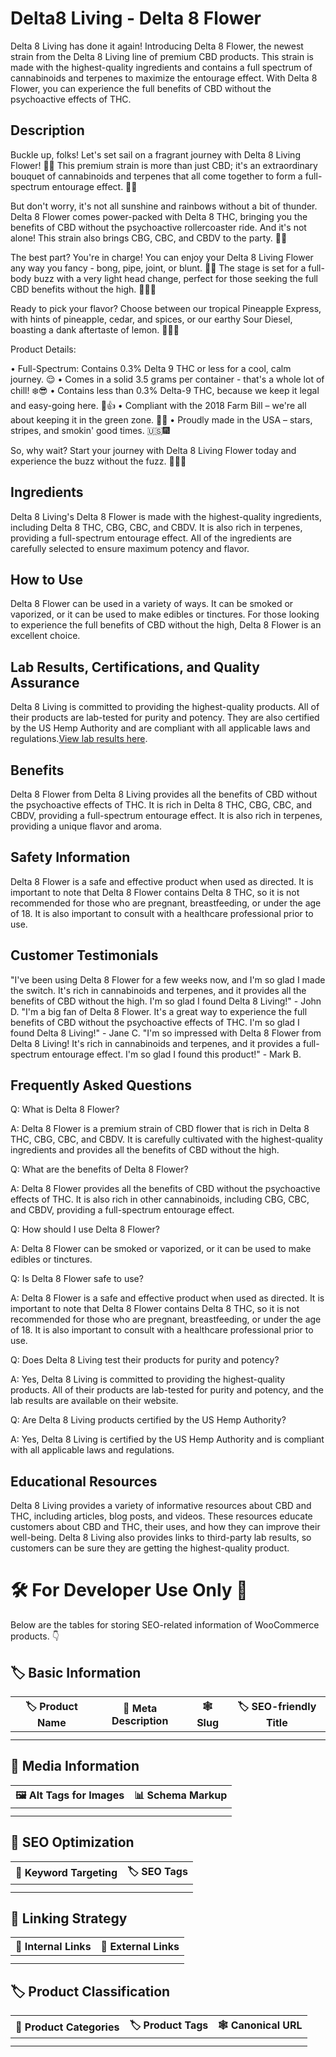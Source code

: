 # Delta8 Living - Delta 8 Flower
Delta 8 Living has done it again! Introducing Delta 8 Flower, the newest strain from the Delta 8 Living line of premium CBD products. This strain is made with the highest-quality ingredients and contains a full spectrum of cannabinoids and terpenes to maximize the entourage effect. With Delta 8 Flower, you can experience the full benefits of CBD without the psychoactive effects of THC.
## Description
Buckle up, folks! Let's set sail on a fragrant journey with Delta 8 Living Flower! 🌼💨 This premium strain is more than just CBD; it's an extraordinary bouquet of cannabinoids and terpenes that all come together to form a full-spectrum entourage effect. 🌈💫

But don't worry, it's not all sunshine and rainbows without a bit of thunder. Delta 8 Flower comes power-packed with Delta 8 THC, bringing you the benefits of CBD without the psychoactive rollercoaster ride. And it's not alone! This strain also brings CBG, CBC, and CBDV to the party. 🎉🔬

The best part? You're in charge! You can enjoy your Delta 8 Living Flower any way you fancy - bong, pipe, joint, or blunt. 🚬💨 The stage is set for a full-body buzz with a very light head change, perfect for those seeking the full CBD benefits without the high. 🌱🧘‍♀️

Ready to pick your flavor? Choose between our tropical Pineapple Express, with hints of pineapple, cedar, and spices, or our earthy Sour Diesel, boasting a dank aftertaste of lemon. 🍍🌲🍋

Product Details:

• Full-Spectrum: Contains 0.3% Delta 9 THC or less for a cool, calm journey. 😌
• Comes in a solid 3.5 grams per container - that's a whole lot of chill! ❄️😎
• Contains less than 0.3% Delta-9 THC, because we keep it legal and easy-going here. 📜👍
• Compliant with the 2018 Farm Bill – we're all about keeping it in the green zone. 🚜🌾
• Proudly made in the USA – stars, stripes, and smokin' good times. 🇺🇸🎆

So, why wait? Start your journey with Delta 8 Living Flower today and experience the buzz without the fuzz. 🌸💨🌈
## Ingredients
Delta 8 Living's Delta 8 Flower is made with the highest-quality ingredients, including Delta 8 THC, CBG, CBC, and CBDV. It is also rich in terpenes, providing a full-spectrum entourage effect. All of the ingredients are carefully selected to ensure maximum potency and flavor.
## How to Use
Delta 8 Flower can be used in a variety of ways. It can be smoked or vaporized, or it can be used to make edibles or tinctures. For those looking to experience the full benefits of CBD without the high, Delta 8 Flower is an excellent choice.
## Lab Results, Certifications, and Quality Assurance
Delta 8 Living is committed to providing the highest-quality products. All of their products are lab-tested for purity and potency. They are also certified by the US Hemp Authority and are compliant with all applicable laws and regulations.[View lab results here](https://cdn.accentuate.io/40305102880865/12434750537825/Delta-8-Sour-Diesel-Flower-(2022)-v1666383144994.pdf?ref=rush.app&utm_source=rush.app&utm_medium=os2_tracking_page).
## Benefits
Delta 8 Flower from Delta 8 Living provides all the benefits of CBD without the psychoactive effects of THC. It is rich in Delta 8 THC, CBG, CBC, and CBDV, providing a full-spectrum entourage effect. It is also rich in terpenes, providing a unique flavor and aroma.
## Safety Information
Delta 8 Flower is a safe and effective product when used as directed. It is important to note that Delta 8 Flower contains Delta 8 THC, so it is not recommended for those who are pregnant, breastfeeding, or under the age of 18. It is also important to consult with a healthcare professional prior to use.
## Customer Testimonials
"I've been using Delta 8 Flower for a few weeks now, and I'm so glad I made the switch. It's rich in cannabinoids and terpenes, and it provides all the benefits of CBD without the high. I'm so glad I found Delta 8 Living!" - John D.
"I'm a big fan of Delta 8 Flower. It's a great way to experience the full benefits of CBD without the psychoactive effects of THC. I'm so glad I found Delta 8 Living!" - Jane C.
"I'm so impressed with Delta 8 Flower from Delta 8 Living! It's rich in cannabinoids and terpenes, and it provides a full-spectrum entourage effect. I'm so glad I found this product!" - Mark B.
## Frequently Asked Questions
Q: What is Delta 8 Flower?

A: Delta 8 Flower is a premium strain of CBD flower that is rich in Delta 8 THC, CBG, CBC, and CBDV. It is carefully cultivated with the highest-quality ingredients and provides all the benefits of CBD without the high.

Q: What are the benefits of Delta 8 Flower?

A: Delta 8 Flower provides all the benefits of CBD without the psychoactive effects of THC. It is also rich in other cannabinoids, including CBG, CBC, and CBDV, providing a full-spectrum entourage effect.

Q: How should I use Delta 8 Flower?

A: Delta 8 Flower can be smoked or vaporized, or it can be used to make edibles or tinctures.

Q: Is Delta 8 Flower safe to use?

A: Delta 8 Flower is a safe and effective product when used as directed. It is important to note that Delta 8 Flower contains Delta 8 THC, so it is not recommended for those who are pregnant, breastfeeding, or under the age of 18. It is also important to consult with a healthcare professional prior to use.

Q: Does Delta 8 Living test their products for purity and potency?

A: Yes, Delta 8 Living is committed to providing the highest-quality products. All of their products are lab-tested for purity and potency, and the lab results are available on their website.

Q: Are Delta 8 Living products certified by the US Hemp Authority?

A: Yes, Delta 8 Living is certified by the US Hemp Authority and is compliant with all applicable laws and regulations.
## Educational Resources
Delta 8 Living provides a variety of informative resources about CBD and THC, including articles, blog posts, and videos. These resources educate customers about CBD and THC, their uses, and how they can improve their well-being. Delta 8 Living also provides links to third-party lab results, so customers can be sure they are getting the highest-quality product.
# 🛠️ For Developer Use Only 🔐

Below are the tables for storing SEO-related information of WooCommerce products. 👇

## 🏷️ Basic Information 

| 🏷️ Product Name | 📝 Meta Description | 🕸️ Slug | 🏷️ SEO-friendly Title |
| -------------- | ------------------ | ------ | ---------------------- |
|                |                    |        |                        |
|                |                    |        |                        |

## 📸 Media Information

| 🖼️ Alt Tags for Images | 📊 Schema Markup |
| --------------------- | --------------- |
|                       |                 |
|                       |                 |

## 🔎 SEO Optimization

| 🎯 Keyword Targeting | 🏷️ SEO Tags |
| ------------------- | ---------- |
|                     |            |
|                     |            |

## 🔗 Linking Strategy 

| 🔗 Internal Links | 🔗 External Links |
| ---------------- | ---------------- |
|                  |                  |
|                  |                  |

## 🏷️ Product Classification 

| 📂 Product Categories | 🏷️ Product Tags | 🕸️ Canonical URL |
| ------------------ | ------------ | ------------- |
|                    |              |               |
|                    |              |               |
